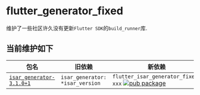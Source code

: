 # flutter_generator_fixed

维护了一些社区许久没有更新`Flutter SDK`的`build_runner`库.

## 当前维护如下

|包名|旧依赖|新依赖|
--|--|--|
[`isar_generator-3.1.0+1`](https://pub.dev/packages/isar)| `isar_generator: *isar_version `| `flutter_isar_generator_fixed: xxx` [![pub package](https://img.shields.io/pub/v/flutter_isar_generator_fixed.svg)](https://pub.dev/packages/flutter_isar_generator_fixed)

